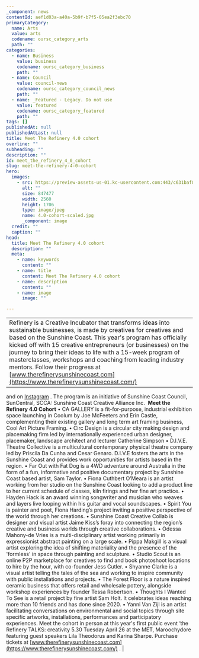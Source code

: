 ```yaml
---
_component: news
contentId: aef1d03a-a40a-5b9f-b7f5-05ea2f3ebc70
primaryCategory:
  name: Arts
  value: arts
  codename: oursc_category_arts
  path: ""
categories:
  - name: Business
    value: business
    codename: oursc_category_business
    path: ""
  - name: Council
    value: council-news
    codename: oursc_category_council_news
    path: ""
  - name: _Featured - Legacy. Do not use
    value: featured
    codename: oursc_category_featured
    path: ""
tags: []
publishedAt: null
publishedAtLast: null
title: Meet The Refinery 4.0 cohort
overline: ""
subheading: ""
description: ""
id: meet_the_refinery_4_0_cohort
slug: meet-the-refinery-4-0-cohort
hero:
  images:
    - src: https://preview-assets-us-01.kc-usercontent.com:443/c631baf8-1b46-001f-580c-d0001b68b4a8/19cb02ad-5926-4489-a728-9bbb8971c8e9/4.0-cohort-scaled.jpg
      alt: ""
      size: 847477
      width: 2560
      height: 1706
      type: image/jpeg
      name: 4.0-cohort-scaled.jpg
      _component: image
  credit: ""
  caption: ""
head:
  title: Meet The Refinery 4.0 cohort
  description: ""
  meta:
    - name: keywords
      content: ""
    - name: title
      content: Meet The Refinery 4.0 cohort
    - name: description
      content: ""
    - name: image
      image: ""

---
```

|                                                                                                                                                                                                                                                                                                                                                                                                                                                                                                                                                                                                                                                                                                                                                                                                                                                                                                                                                                                                                                                                                                                                                                                                                                                                                                                                                                                                                                                                                                                                                                                                                                                                                                                                                                                                                                                                                                                                                                                                                                                                                                                                                                                                                                                                                                                                                                                                                                                                                                                                                                                                                                                                                                                                                                                                                                                                                                                                                                                                                                                                                                                                                                                                                                                                                                                                                                                                                                                                                                                                                                                                                                                     |
| --------------------------------------------------------------------------------------------------------------------------------------------------------------------------------------------------------------------------------------------------------------------------------------------------------------------------------------------------------------------------------------------------------------------------------------------------------------------------------------------------------------------------------------------------------------------------------------------------------------------------------------------------------------------------------------------------------------------------------------------------------------------------------------------------------------------------------------------------------------------------------------------------------------------------------------------------------------------------------------------------------------------------------------------------------------------------------------------------------------------------------------------------------------------------------------------------------------------------------------------------------------------------------------------------------------------------------------------------------------------------------------------------------------------------------------------------------------------------------------------------------------------------------------------------------------------------------------------------------------------------------------------------------------------------------------------------------------------------------------------------------------------------------------------------------------------------------------------------------------------------------------------------------------------------------------------------------------------------------------------------------------------------------------------------------------------------------------------------------------------------------------------------------------------------------------------------------------------------------------------------------------------------------------------------------------------------------------------------------------------------------------------------------------------------------------------------------------------------------------------------------------------------------------------------------------------------------------------------------------------------------------------------------------------------------------------------------------------------------------------------------------------------------------------------------------------------------------------------------------------------------------------------------------------------------------------------------------------------------------------------------------------------------------------------------------------------------------------------------------------------------------------------------------------------------------------------------------------------------------------------------------------------------------------------------------------------------------------------------------------------------------------------------------------------------------------------------------------------------------------------------------------------------------------------------------------------------------------------------------------------------------------------- |
| Refinery is a Creative Incubator that transforms ideas into sustainable businesses, is made by creatives for creatives and based on the Sunshine Coast.  This year's program has officially kicked off with 15 creative entrepreneurs (or businesses) on the journey to bring their ideas to life with a 15-week program of masterclasses, workshops and coaching from leading industry mentors.  Follow their progress at [www.therefinerysunshinecoast.com](https://www.therefinerysunshinecoast.com/)
 and on [Instagram](https://www.instagram.com/therefinery.sc/?hl=en)
.  The program is an initiative of Sunshine Coast Council, SunCentral, SCCA: Sunshine Coast Creative Alliance Inc.   **Meet the Refinery 4.0 Cohort**  • CA GALLERY is a fit-for-purpose, industrial exhibition space launching in Coolum by Joe McFeeters and Erin Castle, complementing their existing gallery and long term art framing business, Cool Art Picture Framing.  • Circ Design is a circular city making design and placemaking firm led by internationally experienced urban designer, placemaker, landscape architect and lecturer Catherine Simpson  • D.I.V.E. Theatre Collective is a multicultural contemporary physical theatre company led by Priscila Da Cunha and Cesar Genaro. D.I.V.E fosters the arts in the Sunshine Coast and provides work opportunities for artists based in the region.  • Far Out with Fat Dog is a 4WD adventure around Australia in the form of a fun, informative and positive documentary project by Sunshine Coast based artist, Sam Taylor.  • Fiona Cuthbert O’Meara is an artist working from her studio on the Sunshine Coast looking to add a product line to her current schedule of classes, kiln firings and her fine art practice.  • Hayden Hack is an award winning songwriter and musician who weaves and layers live looping within his guitar and vocal soundscapes.  • Spirit You is painter and poet, Fiona Harding’s project inviting a positive perspective of the world through her creations.  • Sunshine Coast Creative Collab is designer and visual artist Jaime Kiss’s foray into connecting the region’s creative and business worlds through creative collaborations.  • Odessa Mahony-de Vries is a multi-disciplinary artist working primarily in expressionist abstract painting on a large scale.  • Pippa Makgill is a visual artist exploring the idea of shifting materiality and the presence of the 'formless' in space through painting and sculpture.  • Studio Scout is an online P2P marketplace for creatives to find and book photoshoot locations to hire by the hour, with co-founder Jess Cutler.  • Shyanne Clarke is a visual artist telling the tales of the sea and working to inspire community with public installations and projects.  • The Forest Floor is a nature inspired ceramic business that offers retail and wholesale pottery, alongside workshop experiences by founder Tessa Robertson.  • Thoughts I Wanted To See is a retail project by fine artist Sam Holt. It celebrates ideas reaching more than 10 friends and has done since 2020.  • Yanni Van Zijl is an artist facilitating conversations on environmental and social topics through site specific artworks, installations, performances and participatory experiences.  Meet the cohort in person at this year's first public event ‘the Refinery TALKS: creativity 5.30 Tuesday April 26 at the MET, Maroochydore featuring guest speakers Lila Theodorus and Karina Sharpe. Purchase tickets at [www.therefinerysunshinecoast.com](https://www.therefinerysunshinecoast.com/)
. |

